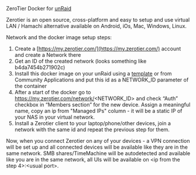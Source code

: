 ZeroTier Docker for [unRaid](https://lime-technology.com/)

Zerotier is an open source, cross-platform and easy to setup and use virtual LAN / Hamachi alternative available on Android, iOs, Mac, Windows, Linux.

Network and the docker image setup steps:
1. Create a [https://my.zerotier.com/](https://my.zerotier.com/) account and create a Network there
2. Get an ID of the created network (looks something like b4da7454b271902c)
3. Install this docker image on your unRaid using a [template](https://github.com/Spikhalskiy/docker-templates/blob/master/zerotier.xml) or from Community Applications and put this id as a NETWORK_ID parameter of the container
4. After a start of the docker go to https://my.zerotier.com/network/<NETWORK_ID> and check “Auth” checkbox in “Members section” for the new device. Assign a meaningful name, copy an ip from "Managed IPs" column - it will be a static IP of your NAS in your virtual network.
5. Install a Zerotier client to your laptop/phone/other devices, join a network with the same id and repeat the previous step for them.

Now, when you connect Zerotier on any of your devices - a VPN connection will be set up and all connected devices will be available like they are in the same network.
SMB shares/TimeMachine will be autodetected and available like you are in the same network, all UIs will be available on \<ip from the step 4\>:\<usual port\>.

